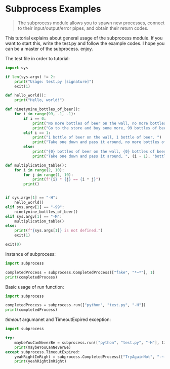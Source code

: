 # Subprocess Examples
<blockquote>
The subprocess module allows you to spawn new processes, connect to their input/output/error pipes, and obtain their return codes.
</blockquote>

This tutorial explains about general usage of the subprocess module. If you want to start this, write the test.py and follow the example codes. I hope you can be a master of the subprocess. enjoy.

The test file in order to tutorial:
``` python
import sys

if len(sys.argv) != 2:
    print("Usage: test.py [signature]")
    exit(1)

def hello_world():
    print("Hello, world!")

def ninetynine_bottles_of_beer():
    for i in range(99, -1, -1):
        if i == 0:
            print("No more bottles of beer on the wall, no more bottles of beer. ")
            print("Go to the store and buy some more, 99 bottles of beer on the wall.")
        elif i == 1:
            print("1 bottle of beer on the wall, 1 bottle of beer. ")
            print("Take one down and pass it around, no more bottles of beer on the wall. ")
        else:
            print("{0} bottles of beer on the wall, {0} bottles of beer. ".format(i))
            print("Take one down and pass it around, ", (i - 1), "bottles of beer on the wall. ")

def multiplication_table():
    for i in range(2, 10):
        for j in range(1, 10):
            print(f"{i} * {j} == {i * j}")
        print()


if sys.argv[1] == "-H":
    hello_world()
elif sys.argv[1] == "-99":
    ninetynine_bottles_of_beer()
elif sys.argv[1] == "-M":
    multiplication_table()
else:
    print(f"{sys.args[1]} is not defined.")
    exit(1)

exit(0)
```

Instance of subprocess:
``` python
import subprocess

completedProcess = subprocess.CompletedProcess(["fake", "*~*"], 1)
print(completedProcess)
```

Basic usage of run function:
``` python
import subprocess

completedProcess = subprocess.run(["python", "test.py", "-H"])
print(completedProcess)
```

*timeout* argumanet and TimeoutExpired exception:
``` python
import subprocess

try:
    maybeYouCanNeverBe = subprocess.run(["python", "test.py", "-H"], timeout=0.01)
    print(maybeYouCanNeverBe)
except subprocess.TimeoutExpired:
    yeahRightImRight = subprocess.CompletedProcess(["TryAgainNot", "-~-"], 1)
    print(yeahRightImRight)
```
